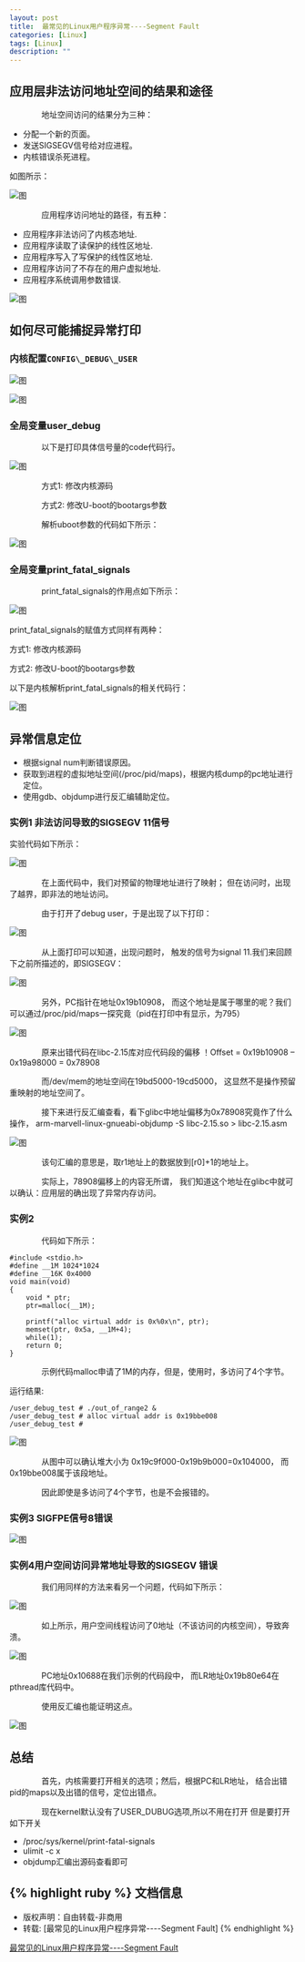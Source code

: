 ```yaml
---
layout: post
title:  最常见的Linux用户程序异常----Segment Fault
categories: [Linux]
tags: [Linux]
description: ""
---
```



## 应用层非法访问地址空间的结果和途径
&emsp;&emsp;&emsp;&emsp;地址空间访问的结果分为三种：

* 分配一个新的页面。 
* 发送SIGSEGV信号给对应进程。
* 内核错误杀死进程。

如图所示：

![图](/images/kernel/segment.png)

&emsp;&emsp;&emsp;&emsp;应用程序访问地址的路径，有五种：

* 应用程序非法访问了内核态地址.
* 应用程序读取了读保护的线性区地址.
* 应用程序写入了写保护的线性区地址.
* 应用程序访问了不存在的用户虚拟地址.
* 应用程序系统调用参数错误.

![图](/images/kernel/segment2.png)

## 如何尽可能捕捉异常打印
### 内核配置`CONFIG\_DEBUG\_USER`

![图](/images/kernel/segment3.png)

![图](/images/kernel/segment4.png)

### 全局变量user_debug 

&emsp;&emsp;&emsp;&emsp;以下是打印具体信号量的code代码行。

![图](/images/kernel/segment5.png)

&emsp;&emsp;&emsp;&emsp;方式1: 修改内核源码

&emsp;&emsp;&emsp;&emsp;方式2: 修改U-boot的bootargs参数

&emsp;&emsp;&emsp;&emsp;解析uboot参数的代码如下所示：

![图](/images/kernel/segment6.png)

### 全局变量print\_fatal_signals

&emsp;&emsp;&emsp;&emsp;print\_fatal_signals的作用点如下所示：

![图](/images/kernel/segment7.png)

print\_fatal_signals的赋值方式同样有两种：

方式1: 修改内核源码

方式2: 修改U-boot的bootargs参数

以下是内核解析print\_fatal_signals的相关代码行：

![图](/images/kernel/segment8.png)

## 异常信息定位

- 根据signal num判断错误原因。
- 获取到进程的虚拟地址空间(/proc/pid/maps)，根据内核dump的pc地址进行定位。
- 使用gdb、objdump进行反汇编辅助定位。

### 实例1 非法访问导致的SIGSEGV 11信号
实验代码如下所示：

![图](/images/kernel/segment9.png)

&emsp;&emsp;&emsp;&emsp;在上面代码中，我们对预留的物理地址进行了映射；
但在访问时，出现了越界，即非法的地址访问。

&emsp;&emsp;&emsp;&emsp;由于打开了debug user，于是出现了以下打印：

![图](/images/kernel/segment10.png)

&emsp;&emsp;&emsp;&emsp;从上面打印可以知道，出现问题时，
触发的信号为signal 11.我们来回顾下之前所描述的，即SIGSEGV：

![图](/images/kernel/segment11.png)

&emsp;&emsp;&emsp;&emsp;另外，PC指针在地址0x19b10908，
而这个地址是属于哪里的呢？我们可以通过/proc/pid/maps一探究竟（pid在打印中有显示，为795）

![图](/images/kernel/segment12.png)

&emsp;&emsp;&emsp;&emsp;原来出错代码在libc-2.15库对应代码段的偏移 
！Offset = 0x19b10908 – 0x19a98000 = 0x78908

&emsp;&emsp;&emsp;&emsp;而/dev/mem的地址空间在19bd5000-19cd5000，
这显然不是操作预留重映射的地址空间了。

&emsp;&emsp;&emsp;&emsp;接下来进行反汇编查看，看下glibc中地址偏移为0x78908究竟作了什么操作，
arm-marvell-linux-gnueabi-objdump -S libc-2.15.so > libc-2.15.asm

![图](/images/kernel/segment13.png)

&emsp;&emsp;&emsp;&emsp;该句汇编的意思是，取r1地址上的数据放到[r0]+1的地址上。

&emsp;&emsp;&emsp;&emsp;实际上，78908偏移上的内容无所谓，
我们知道这个地址在glibc中就可以确认：应用层的确出现了异常内存访问。

### 实例2
&emsp;&emsp;&emsp;&emsp;代码如下所示：

```
#include <stdio.h>
#define __1M 1024*1024
#define __16K 0x4000
void main(void)
{
    void * ptr;
    ptr=malloc(__1M);
    
    printf("alloc virtual addr is 0x%0x\n", ptr);
    memset(ptr, 0x5a, __1M+4);
    while(1);
    return 0;
}
```

&emsp;&emsp;&emsp;&emsp;示例代码malloc申请了1M的内存，但是，使用时，多访问了4个字节。

运行结果:

```
/user_debug_test # ./out_of_range2 &
/user_debug_test # alloc virtual addr is 0x19bbe008
/user_debug_test #
```
![图](/images/kernel/segment14.png)


&emsp;&emsp;&emsp;&emsp;从图中可以确认堆大小为 0x19c9f000-0x19b9b000=0x104000，
而0x19bbe008属于该段地址。

&emsp;&emsp;&emsp;&emsp;因此即使是多访问了4个字节，也是不会报错的。

### 实例3 SIGFPE信号8错误

![图](/images/kernel/segment15.png)

### 实例4用户空间访问异常地址导致的SIGSEGV 错误

&emsp;&emsp;&emsp;&emsp;我们用同样的方法来看另一个问题，代码如下所示：

![图](/images/kernel/segment16.png)

&emsp;&emsp;&emsp;&emsp;如上所示，用户空间线程访问了0地址（不该访问的内核空间），导致奔溃。

![图](/images/kernel/segment17.png)

&emsp;&emsp;&emsp;&emsp;PC地址0x10688在我们示例的代码段中，
而LR地址0x19b80e64在pthread库代码中。

&emsp;&emsp;&emsp;&emsp;使用反汇编也能证明这点。

![图](/images/kernel/segment18.png)

## 总结
&emsp;&emsp;&emsp;&emsp;首先，内核需要打开相关的选项；然后，根据PC和LR地址，
结合出错pid的maps以及出错的信号，定位出错点。

&emsp;&emsp;&emsp;&emsp;现在kernel默认没有了USER_DUBUG选项,所以不用在打开
但是要打开如下开关

* /proc/sys/kernel/print-fatal-signals 
* ulimit -c x
* objdump汇编出源码查看即可

{% highlight ruby %}
文档信息
--------------
* 版权声明：自由转载-非商用
* 转载: [最常见的Linux用户程序异常----Segment Fault]
{% endhighlight %}

[最常见的Linux用户程序异常----Segment Fault](http://rick_stone.leanote.com/post/%E6%9C%80%E5%B8%B8%E8%A7%81%E7%9A%84Linux%E7%94%A8%E6%88%B7%E7%A8%8B%E5%BA%8F%E5%BC%82%E5%B8%B8-Segment-Fault-2)

[jekyll]:      http://jekyllrb.com
[jekyll-gh]:   https://github.com/jekyll/jekyll
[jekyll-help]: https://github.com/jekyll/jekyll-help
